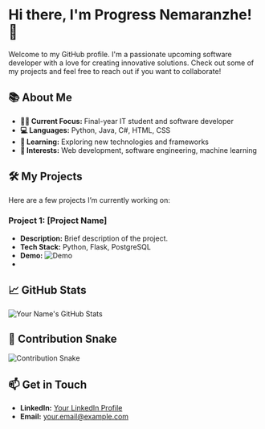 # Hi there, I'm Progress Nemaranzhe! 👋

Welcome to my GitHub profile. I'm a passionate upcoming software developer with a love for creating innovative solutions. Check out some of my projects and feel free to reach out if you want to collaborate!

## 📚 About Me

- **👨‍💻 Current Focus:** Final-year IT student and software developer
- **💻 Languages:** Python, Java, C#, HTML, CSS
- **🌱 Learning:** Exploring new technologies and frameworks
- **🌟 Interests:** Web development, software engineering, machine learning

## 🛠️ My Projects

Here are a few projects I’m currently working on:

### Project 1: [Project Name]
- **Description:** Brief description of the project.
- **Tech Stack:** Python, Flask, PostgreSQL
- **Demo:** ![Demo](https://media.giphy.com/media/your-project-demo-link/giphy.gif)
- 
## 📈 GitHub Stats

![Your Name's GitHub Stats](https://github-readme-stats.vercel.app/api?username=KP-Nemaranzhe&show_icons=true&count_private=true&hide=prs)

## 🐍 Contribution Snake

![Contribution Snake](https://github-readme-stats.vercel.app/api/konnect?username=KP-Nemaranzhe&theme=radical)



## 📫 Get in Touch

- **LinkedIn:** [Your LinkedIn Profile](https://linkedin.com/in/progress-nemaranzhe)
- **Email:** [your.email@example.com](pronemaranzhe@gmail.com)


<style>
@keyframes spin {
  0% { transform: rotate(0deg); }
  100% { transform: rotate(360deg); }
}
</style>

